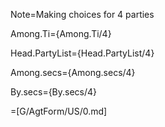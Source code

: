 Note=Making choices for 4 parties

Among.Ti={Among.Ti/4}

Head.PartyList={Head.PartyList/4}

Among.secs={Among.secs/4}

By.secs={By.secs/4}

=[G/AgtForm/US/0.md]
